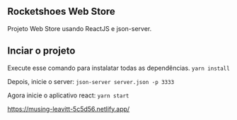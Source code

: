 ## Rocketshoes Web Store

Projeto Web Store usando ReactJS e json-server.

## Inciar o projeto

Execute esse comando para instalatar todas as dependências.
`yarn install`

Depois, inicie o server: `json-server server.json -p 3333`

Agora inicie o aplicativo react: `yarn start`

https://musing-leavitt-5c5d56.netlify.app/
